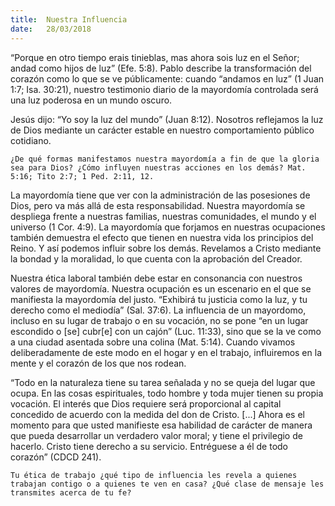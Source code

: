 ```yaml
---
title:  Nuestra Influencia
date:   28/03/2018
---
```


“Porque en otro tiempo erais tinieblas, mas ahora sois luz en el Señor; andad como hijos de luz” (Efe. 5:8). Pablo describe la transformación del corazón como lo que se ve públicamente: cuando “andamos en luz” (1 Juan 1:7; Isa. 30:21), nuestro testimonio diario de la mayordomía controlada será una luz poderosa en un mundo oscuro.

Jesús dijo: “Yo soy la luz del mundo” (Juan 8:12). Nosotros reflejamos la luz de Dios mediante un carácter estable en nuestro comportamiento público cotidiano.

`¿De qué formas manifestamos nuestra mayordomía a fin de que la gloria sea para Dios? ¿Cómo influyen nuestras acciones en los demás? Mat. 5:16; Tito 2:7; 1 Ped. 2:11, 12.`

La mayordomía tiene que ver con la administración de las posesiones de Dios, pero va más allá de esta responsabilidad. Nuestra mayordomía se despliega frente a nuestras familias, nuestras comunidades, el mundo y el universo (1 Cor. 4:9). La mayordomía que forjamos en nuestras ocupaciones también demuestra el efecto que tienen en nuestra vida los principios del Reino. Y así podemos influir sobre los demás. Revelamos a Cristo mediante la bondad y la moralidad, lo que cuenta con la aprobación del Creador. 

Nuestra ética laboral también debe estar en consonancia con nuestros valores de mayordomía. Nuestra ocupación es un escenario en el que se manifiesta la mayordomía del justo. “Exhibirá tu justicia como la luz, y tu derecho como el mediodía” (Sal. 37:6). La influencia de un mayordomo, incluso en su lugar de trabajo o en su vocación, no se pone “en un lugar escondido o [se] cubr[e] con un cajón” (Luc. 11:33), sino que se la ve como a una ciudad asentada sobre una colina (Mat. 5:14). Cuando vivamos deliberadamente de este modo en el hogar y en el trabajo, influiremos en la mente y el corazón de los que nos rodean. 

“Todo en la naturaleza tiene su tarea señalada y no se queja del lugar que ocupa. En las cosas espirituales, todo hombre y toda mujer tienen su propia vocación. El interés que Dios requiere será proporcional al capital concedido de acuerdo con la medida del don de Cristo. [...] Ahora es el momento para que usted manifieste esa habilidad de carácter de manera que pueda desarrollar un verdadero valor moral; y tiene el privilegio de hacerlo. Cristo tiene derecho a su servicio. Entréguese a él de todo corazón” (CDCD 241). 

`Tu ética de trabajo ¿qué tipo de influencia les revela a quienes trabajan contigo o a quienes te ven en casa? ¿Qué clase de mensaje les transmites acerca de tu fe?`